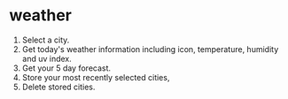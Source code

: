 # weather

1. Select a city.
2. Get today's weather information including icon, temperature, humidity and uv index.
3. Get your 5 day forecast.
4. Store your most recently selected cities, 
5. Delete stored cities.
